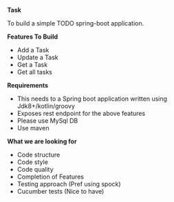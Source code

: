 **Task**

To build a simple TODO spring-boot application.

**Features To Build**

- Add a Task
- Update a Task
- Get a Task
- Get all tasks

**Requirements**

- This needs to a Spring boot application written using Jdk8+/kotlin/groovy
- Exposes rest endpoint for the above features
- Please use MySql DB
- Use maven

**What we are looking for**

- Code structure
- Code style
- Code quality
- Completion of Features
- Testing approach (Pref using spock)
- Cucumber tests (Nice to have)




